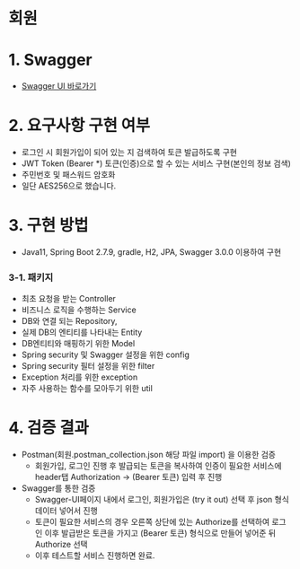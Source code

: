 # 회원

# 1. Swagger
 * [Swagger UI 바로가기](http://localhost:8080/swagger-ui/index.html)

# 2. 요구사항 구현 여부
   - 로그인 시 회원가입이 되어 있는 지 검색하여 토큰 발급하도록 구현 
   - JWT Token (Bearer *) 토큰(인증)으로 할 수 있는 서비스 구현(본인의 정보 검색)
   - 주민번호 및 패스워드 암호화
   - 일단 AES256으로 했습니다.
   
# 3. 구현 방법
   - Java11, Spring Boot 2.7.9, gradle, H2, JPA, Swagger 3.0.0 이용하여 구현
   
### 3-1. 패키지
   - 최초 요청을 받는 Controller
   - 비즈니스 로직을 수행하는 Service
   - DB와 연결 되는 Repository,
   - 실제 DB의 엔티티를 나타내는 Entity
   - DB엔티티와 매핑하기 위한 Model
   - Spring security 및 Swagger 설정을 위한 config
   - Spring security 필터 설정을 위한 filter
   - Exception 처리를 위한 exception
   - 자주 사용하는 함수를 모아두기 위한 util

# 4. 검증 결과
   - Postman(회원.postman_collection.json 해당 파일 import) 을 이용한 검증
     - 회원가입, 로그인 진행 후 발급되는 토큰을 복사하여 인증이 필요한 서비스에 header탭 Authorization -> (Bearer 토큰) 입력 후 진행
   - Swagger를 통한 검증
     - Swagger-UI페이지 내에서 로그인, 회원가입은 (try it out) 선택 후 json 형식데이터 넣어서 진행
     - 토큰이 필요한 서비스의 경우 오른쪽 상단에 있는 Authorize를 선택하여 로그인 이후 발급받은 토큰을 가지고 (Bearer 토큰) 형식으로 만들어 넣어준 뒤 Authorize 선택
     - 이후 테스트할 서비스 진행하면 완료.
     
     